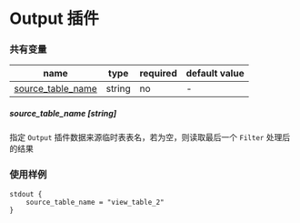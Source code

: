 # Output 插件

### 共有变量

| name | type | required | default value |
| --- | --- | --- | --- |
| [source_table_name](#source_table_name-string) | string | no | - |



##### source_table_name [string]

指定 `Output` 插件数据来源临时表表名，若为空，则读取最后一个 `Filter` 处理后的结果


### 使用样例

```
stdout {
    source_table_name = "view_table_2"
}
```